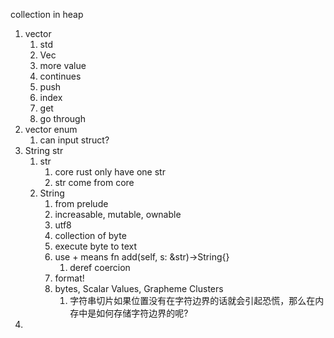 collection in heap
1. vector
   1. std
   2. Vec<T>
   3. more value
   4. continues
   5. push
   6. index
   7. get
   8. go through 
2. vector enum
   1. can input struct?
3. String str
   1. str
      1. core rust only have one str
      2. str come from core
   2. String
      1. from prelude
      2. increasable, mutable, ownable
      3. utf8
      4. collection of byte
      5. execute byte to text
      6. use + means fn add(self, s: &str)->String{}
         1. deref coercion
      7. format!
      8. bytes, Scalar Values, Grapheme Clusters
         1. 字符串切片如果位置没有在字符边界的话就会引起恐慌，那么在内存中是如何存储字符边界的呢?
4. 